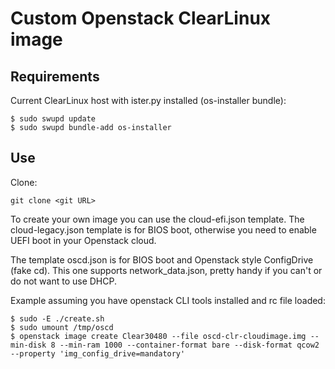 # Custom Openstack ClearLinux image

## Requirements

Current ClearLinux host with ister.py installed (os-installer bundle):

```
$ sudo swupd update
$ sudo swupd bundle-add os-installer
```


## Use

Clone:

```
git clone <git URL>
```

To create your own image you can use the cloud-efi.json template. The cloud-legacy.json template is for BIOS boot, otherwise you need to enable UEFI boot in your Openstack cloud.

The template oscd.json is for BIOS boot and Openstack style ConfigDrive (fake cd). This one supports network_data.json, pretty handy if you can't or do not want to use DHCP.

Example assuming you have openstack CLI tools installed and rc file loaded:

```
$ sudo -E ./create.sh
$ sudo umount /tmp/oscd
$ openstack image create Clear30480 --file oscd-clr-cloudimage.img --min-disk 8 --min-ram 1000 --container-format bare --disk-format qcow2  --property 'img_config_drive=mandatory' 

```


